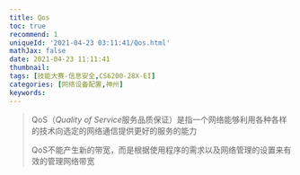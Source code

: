 ```yaml
---
title: Qos
toc: true
recommend: 1
uniqueId: '2021-04-23 03:11:41/Qos.html'
mathJax: false
date: 2021-04-23 11:11:41
thumbnail:
tags: [技能大赛-信息安全,CS6200-28X-EI]
categories: [网络设备配置,神州]
keywords:
---
```

> QoS（*Quality of Service*服务品质保证）是指一个网络能够利用各种各样的技术向选定的网络通信提供更好的服务的能力
>
> QoS不能产生新的带宽，而是根据使用程序的需求以及网络管理的设置来有效的管理网络带宽

<!-- more -->


